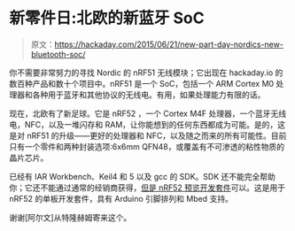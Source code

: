 # 新零件日:北欧的新蓝牙 SoC

> 原文：<https://hackaday.com/2015/06/21/new-part-day-nordics-new-bluetooth-soc/>

你不需要非常努力的寻找 Nordic 的 nRF51 无线模块；它出现在 hackaday.io 的数百种产品和数十个项目中。nRF51 是一个 SoC，包括一个 ARM Cortex M0 处理器和各种用于蓝牙和其他协议的无线电。有用，如果处理能力有限的话。

现在，北欧有了新足球。它是 nRF52 ，一个 Cortex M4F 处理器，一个蓝牙无线电，NFC，以及一堆闪存和 RAM，让你能想到的任何东西都成为可能。是的，这是对 nRF51 的升级——更好的处理器和 NFC，以及随之而来的所有可能性。目前只有一个零件和两种封装选项:6x6mm QFN48，或覆盖有不可渗透的粘性物质的晶片芯片。

已经有 IAR Workbench、Keil4 和 5 以及 gcc 的 SDK。SDK 还不能完全帮助你；它还不能通过通常的经销商获得，[但是 nRF52 预览开发套件](https://www.nordicsemi.com/Products/Bluetooth-Smart-Bluetooth-low-energy/nRF52-Preview-DK)可以。这是用于 nRF52 的单板开发套件，具有 Arduino 引脚排列和 Mbed 支持。

谢谢[阿尔文]从特隆赫姆寄来这个。